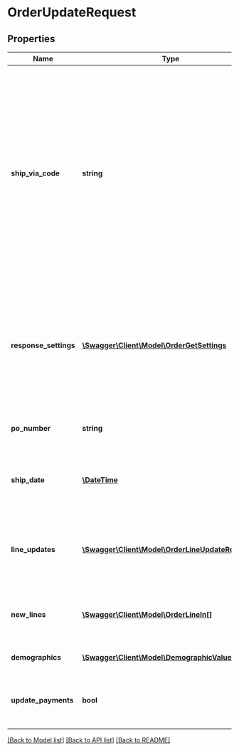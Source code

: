 # OrderUpdateRequest

## Properties
Name | Type | Description | Notes
------------ | ------------- | ------------- | -------------
**ship_via_code** | **string** | Populate this property to set the shipping method for all single-sale (PRO) physical goods on the order.    If a shipping rule applies to this order then the ship via will be validated against the shipping rule and   the associated freight override will be applied.  If the order is later changed the shipping  rule validation and freight override will not be applied again. | [optional] 
**response_settings** | [**\Swagger\Client\Model\OrderGetSettings**](OrderGetSettings.md) | Use the ResponseSettings to indicate the level of order detail to include the response to this update request.  If the ResponseSettings property is omitted from the request then an empty message is returned. | [optional] 
**po_number** | **string** | Populate this property to set the PO number on the order. | [optional] 
**ship_date** | [**\DateTime**](\DateTime.md) | Populate this property to set the shipping date for all single-sale (PRO) physical goods on the order. | [optional] 
**line_updates** | [**\Swagger\Client\Model\OrderLineUpdateRequest[]**](OrderLineUpdateRequest.md) | Populate this property to specify a collection of order lines on the order  to update and what type of update to do. | [optional] 
**new_lines** | [**\Swagger\Client\Model\OrderLineIn[]**](OrderLineIn.md) | Populate this property  to specify a collection of order lines to add to the order. | [optional] 
**demographics** | [**\Swagger\Client\Model\DemographicValue[]**](DemographicValue.md) | Demographic field values to store on the order | [optional] 
**update_payments** | **bool** | Whether to attempt to update the initial payment on the order to the new total. | [optional] 

[[Back to Model list]](../README.md#documentation-for-models) [[Back to API list]](../README.md#documentation-for-api-endpoints) [[Back to README]](../README.md)


